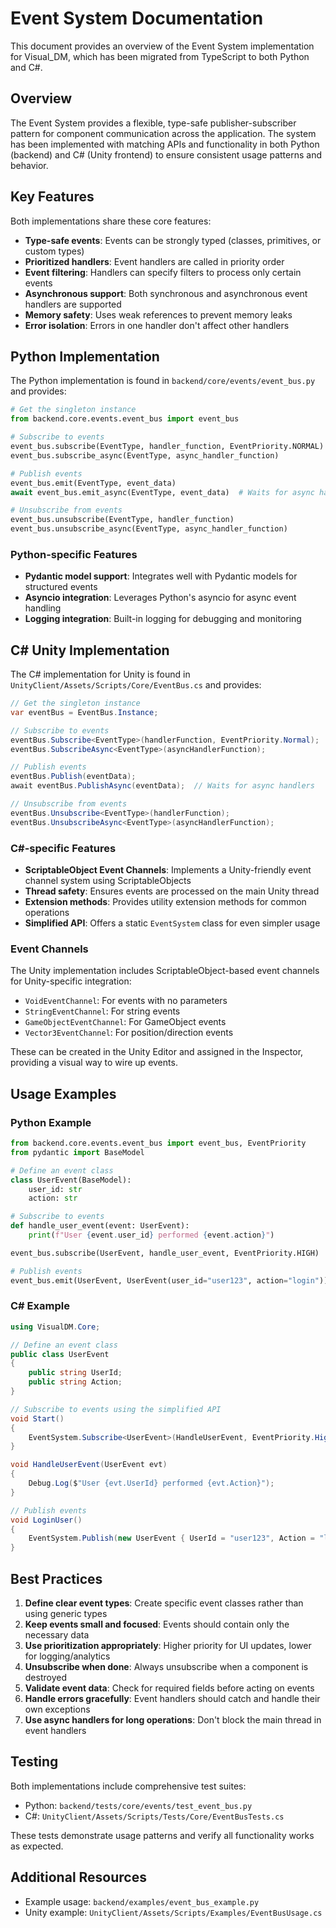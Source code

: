 # Event System Documentation

This document provides an overview of the Event System implementation for Visual_DM, which has been migrated from TypeScript to both Python and C#.

## Overview

The Event System provides a flexible, type-safe publisher-subscriber pattern for component communication across the application. The system has been implemented with matching APIs and functionality in both Python (backend) and C# (Unity frontend) to ensure consistent usage patterns and behavior.

## Key Features

Both implementations share these core features:

- **Type-safe events**: Events can be strongly typed (classes, primitives, or custom types)
- **Prioritized handlers**: Event handlers are called in priority order
- **Event filtering**: Handlers can specify filters to process only certain events
- **Asynchronous support**: Both synchronous and asynchronous event handlers are supported
- **Memory safety**: Uses weak references to prevent memory leaks
- **Error isolation**: Errors in one handler don't affect other handlers

## Python Implementation

The Python implementation is found in `backend/core/events/event_bus.py` and provides:

```python
# Get the singleton instance
from backend.core.events.event_bus import event_bus

# Subscribe to events
event_bus.subscribe(EventType, handler_function, EventPriority.NORMAL)
event_bus.subscribe_async(EventType, async_handler_function)

# Publish events
event_bus.emit(EventType, event_data)
await event_bus.emit_async(EventType, event_data)  # Waits for async handlers

# Unsubscribe from events
event_bus.unsubscribe(EventType, handler_function)
event_bus.unsubscribe_async(EventType, async_handler_function)
```

### Python-specific Features

- **Pydantic model support**: Integrates well with Pydantic models for structured events
- **Asyncio integration**: Leverages Python's asyncio for async event handling
- **Logging integration**: Built-in logging for debugging and monitoring

## C# Unity Implementation

The C# implementation for Unity is found in `UnityClient/Assets/Scripts/Core/EventBus.cs` and provides:

```csharp
// Get the singleton instance
var eventBus = EventBus.Instance;

// Subscribe to events
eventBus.Subscribe<EventType>(handlerFunction, EventPriority.Normal);
eventBus.SubscribeAsync<EventType>(asyncHandlerFunction);

// Publish events
eventBus.Publish(eventData);
await eventBus.PublishAsync(eventData);  // Waits for async handlers

// Unsubscribe from events
eventBus.Unsubscribe<EventType>(handlerFunction);
eventBus.UnsubscribeAsync<EventType>(asyncHandlerFunction);
```

### C#-specific Features

- **ScriptableObject Event Channels**: Implements a Unity-friendly event channel system using ScriptableObjects
- **Thread safety**: Ensures events are processed on the main Unity thread
- **Extension methods**: Provides utility extension methods for common operations
- **Simplified API**: Offers a static `EventSystem` class for even simpler usage

### Event Channels

The Unity implementation includes ScriptableObject-based event channels for Unity-specific integration:

- `VoidEventChannel`: For events with no parameters
- `StringEventChannel`: For string events
- `GameObjectEventChannel`: For GameObject events
- `Vector3EventChannel`: For position/direction events

These can be created in the Unity Editor and assigned in the Inspector, providing a visual way to wire up events.

## Usage Examples

### Python Example

```python
from backend.core.events.event_bus import event_bus, EventPriority
from pydantic import BaseModel

# Define an event class
class UserEvent(BaseModel):
    user_id: str
    action: str

# Subscribe to events
def handle_user_event(event: UserEvent):
    print(f"User {event.user_id} performed {event.action}")

event_bus.subscribe(UserEvent, handle_user_event, EventPriority.HIGH)

# Publish events
event_bus.emit(UserEvent, UserEvent(user_id="user123", action="login"))
```

### C# Example

```csharp
using VisualDM.Core;

// Define an event class
public class UserEvent
{
    public string UserId;
    public string Action;
}

// Subscribe to events using the simplified API
void Start()
{
    EventSystem.Subscribe<UserEvent>(HandleUserEvent, EventPriority.High);
}

void HandleUserEvent(UserEvent evt)
{
    Debug.Log($"User {evt.UserId} performed {evt.Action}");
}

// Publish events
void LoginUser()
{
    EventSystem.Publish(new UserEvent { UserId = "user123", Action = "login" });
}
```

## Best Practices

1. **Define clear event types**: Create specific event classes rather than using generic types
2. **Keep events small and focused**: Events should contain only the necessary data
3. **Use prioritization appropriately**: Higher priority for UI updates, lower for logging/analytics
4. **Unsubscribe when done**: Always unsubscribe when a component is destroyed
5. **Validate event data**: Check for required fields before acting on events
6. **Handle errors gracefully**: Event handlers should catch and handle their own exceptions
7. **Use async handlers for long operations**: Don't block the main thread in event handlers

## Testing

Both implementations include comprehensive test suites:

- Python: `backend/tests/core/events/test_event_bus.py`
- C#: `UnityClient/Assets/Scripts/Tests/Core/EventBusTests.cs`

These tests demonstrate usage patterns and verify all functionality works as expected.

## Additional Resources

- Example usage: `backend/examples/event_bus_example.py`
- Unity example: `UnityClient/Assets/Scripts/Examples/EventBusUsage.cs` 